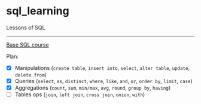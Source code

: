 # sql_learning
Lessons of SQL

***

[Base SQL course](https://www.codecademy.com/learn/learn-sql)

Plan:
* [x] Manipulations (`create table`, `insert into`, `select`, `alter table`, `update`, `delete from`)
* [x] Queries (`select`, `as`, `distinct`, `where`, `like`, `and`, `or`, `order by`, `limit`, `case`)
* [x] Aggregations (`count`, `sum`, `min/max`, `avg`, `round`, `group by`, `having`)
* [ ] Tables ops (`join`, `left join`, `cross join`, `union`, `with`)
